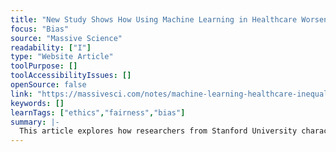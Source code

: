 ```yaml
---
title: "New Study Shows How Using Machine Learning in Healthcare Worsens Inequality"
focus: "Bias"
source: "Massive Science"
readability: ["I"]
type: "Website Article"
toolPurpose: []
toolAccessibilityIssues: []
openSource: false
link: "https://massivesci.com/notes/machine-learning-healthcare-inequality-bias/"
keywords: []
learnTags: ["ethics","fairness","bias"]
summary: |-
  This article explores how researchers from Stanford University characterized the trade-offs between a predictive model’s fairness and its performance to determine algorithmic fairness in healthcare.
---
```


